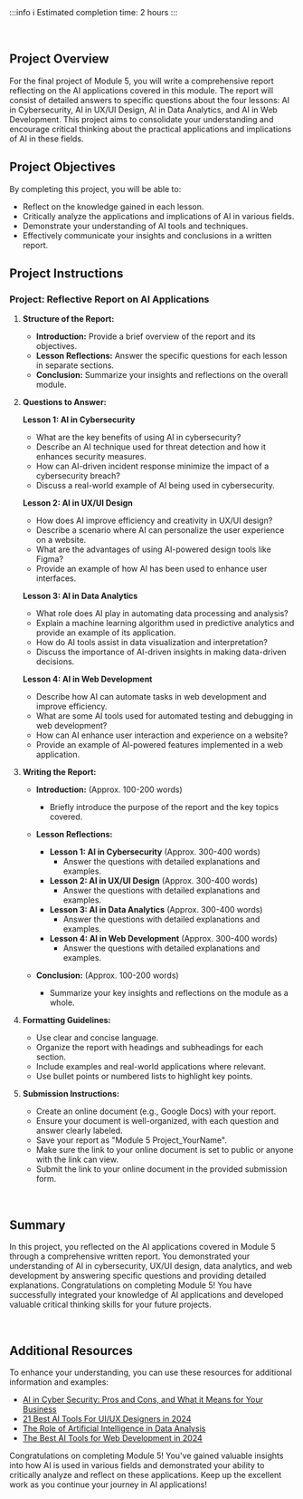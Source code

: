 <!-- # **Project 5: Reflective Report on AI Applications** -->

<br>

:::info
:information_source: Estimated completion time: 2 hours
:::

<br>

## **Project Overview**

For the final project of Module 5, you will write a comprehensive report reflecting on the AI applications covered in this module. The report will consist of detailed answers to specific questions about the four lessons: AI in Cybersecurity, AI in UX/UI Design, AI in Data Analytics, and AI in Web Development. This project aims to consolidate your understanding and encourage critical thinking about the practical applications and implications of AI in these fields.

## **Project Objectives**

By completing this project, you will be able to:

- Reflect on the knowledge gained in each lesson.
- Critically analyze the applications and implications of AI in various fields.
- Demonstrate your understanding of AI tools and techniques.
- Effectively communicate your insights and conclusions in a written report.

## **Project Instructions**

### Project: Reflective Report on AI Applications

1. **Structure of the Report:**

   - **Introduction:** Provide a brief overview of the report and its objectives.
   - **Lesson Reflections:** Answer the specific questions for each lesson in separate sections.
   - **Conclusion:** Summarize your insights and reflections on the overall module.

2. **Questions to Answer:**

   **Lesson 1: AI in Cybersecurity**

   - What are the key benefits of using AI in cybersecurity?
   - Describe an AI technique used for threat detection and how it enhances security measures.
   - How can AI-driven incident response minimize the impact of a cybersecurity breach?
   - Discuss a real-world example of AI being used in cybersecurity.

   **Lesson 2: AI in UX/UI Design**

   - How does AI improve efficiency and creativity in UX/UI design?
   - Describe a scenario where AI can personalize the user experience on a website.
   - What are the advantages of using AI-powered design tools like Figma?
   - Provide an example of how AI has been used to enhance user interfaces.

   **Lesson 3: AI in Data Analytics**

   - What role does AI play in automating data processing and analysis?
   - Explain a machine learning algorithm used in predictive analytics and provide an example of its application.
   - How do AI tools assist in data visualization and interpretation?
   - Discuss the importance of AI-driven insights in making data-driven decisions.

   **Lesson 4: AI in Web Development**

   - Describe how AI can automate tasks in web development and improve efficiency.
   - What are some AI tools used for automated testing and debugging in web development?
   - How can AI enhance user interaction and experience on a website?
   - Provide an example of AI-powered features implemented in a web application.

3. **Writing the Report:**

   - **Introduction:** (Approx. 100-200 words)

     - Briefly introduce the purpose of the report and the key topics covered.

   - **Lesson Reflections:**

     - **Lesson 1: AI in Cybersecurity** (Approx. 300-400 words)
       - Answer the questions with detailed explanations and examples.
     - **Lesson 2: AI in UX/UI Design** (Approx. 300-400 words)
       - Answer the questions with detailed explanations and examples.
     - **Lesson 3: AI in Data Analytics** (Approx. 300-400 words)
       - Answer the questions with detailed explanations and examples.
     - **Lesson 4: AI in Web Development** (Approx. 300-400 words)
       - Answer the questions with detailed explanations and examples.

   - **Conclusion:** (Approx. 100-200 words)
     - Summarize your key insights and reflections on the module as a whole.

4. **Formatting Guidelines:**

   - Use clear and concise language.
   - Organize the report with headings and subheadings for each section.
   - Include examples and real-world applications where relevant.
   - Use bullet points or numbered lists to highlight key points.

5. **Submission Instructions:**

   - Create an online document (e.g., Google Docs) with your report.
   - Ensure your document is well-organized, with each question and answer clearly labeled.
   - Save your report as "Module 5 Project_YourName".
   - Make sure the link to your online document is set to public or anyone with the link can view.
   - Submit the link to your online document in the provided submission form.

<br />

## **Summary**

In this project, you reflected on the AI applications covered in Module 5 through a comprehensive written report. You demonstrated your understanding of AI in cybersecurity, UX/UI design, data analytics, and web development by answering specific questions and providing detailed explanations. Congratulations on completing Module 5! You have successfully integrated your knowledge of AI applications and developed valuable critical thinking skills for your future projects.

<br />

## **Additional Resources**

To enhance your understanding, you can use these resources for additional information and examples:

- [AI in Cyber Security: Pros and Cons, and What it Means for Your Business](https://www.terranovasecurity.com/blog/ai-in-cyber-security)
- [21 Best AI Tools For UI/UX Designers in 2024](https://www.guvi.com/blog/best-ai-tools-for-ui-ux-designers/)
- [The Role of Artificial Intelligence in Data Analysis](https://www.ironhack.com/gb/blog/the-role-of-artificial-intelligence-in-data-analysis)
- [The Best AI Tools for Web Development in 2024](https://ful.io/blog/ai-tools-for-web-development)

Congratulations on completing Module 5! You've gained valuable insights into how AI is used in various fields and demonstrated your ability to critically analyze and reflect on these applications. Keep up the excellent work as you continue your journey in AI applications!
